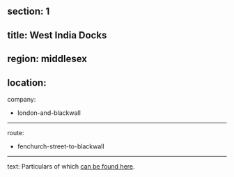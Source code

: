 section: 1
----
title: West India Docks
----
region: middlesex
----
location: 
----
company:
- london-and-blackwall
----
route:
- fenchurch-street-to-blackwall
----
text: Particulars of which [can be found here](/routes/london-bridge-to-herne-bay#west-india-docks).
